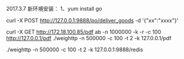 2017.3.7
新环境安装：
1、yum install go

curl -X POST http://127.0.0.1:9888/po/deliver_goods -d '{"xx":"xxxx"}'




curl -X GET http://172.18.100.85/pdf
ab -n 1000000 -k -r -c 100 http://127.0.0.1/pdf
./weighttp -n 500000 -c 100 -t 2 -k 127.0.0.1/pdf

./weighttp -n 500000 -c 100 -t 2 -k 127.0.0.1:9888/redis